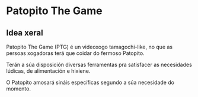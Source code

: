 # Patopito The Game

## Idea xeral

Patopito The Game (PTG) é un videoxogo tamagochi-like, no que as persoas xogadoras terá que coidar do fermoso Patopito. 

Terán a súa disposición diversas ferramentas pra satisfacer as necesidades lúdicas, de alimentación e hixiene.

O Patopito amosará sináis específicas segundo a súa necesidade do momento. 

